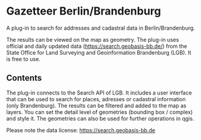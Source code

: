 # Gazetteer Berlin/Brandenburg

A plug-in to search for addresses and cadastral data in Berlin/Brandenburg.

The results can be viewed on the map as geometry. The plug-in uses official and daily updated data (https://search.geobasis-bb.de/) from the State Office for Land Surveying and Geoinformation Brandenburg (LGB). It is free to use.


## Contents

The plug-in connects to the Search API of LGB. It includes a user interface that can be used to search for places, adresses or cadastral information (only Brandenburg). The results can be filtered and added to the map as layers. You can set the detail level of geometries (bounding box / complex) and style it. The geometries can also be used for further operations in qgis.

Please note the data license: https://search.geobasis-bb.de